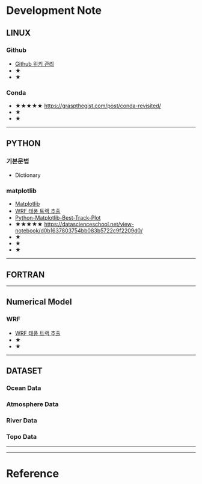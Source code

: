 # Development Note
## LINUX
### Github
* [Github 위키 관리](https://github.com/ongrjoe/ongrjoe.github.io/wiki/Github-%EC%9C%84%ED%82%A4-%EA%B4%80%EB%A6%AC)
* ★
* ★

### Conda
* ★★★★★ https://graspthegist.com/post/conda-revisited/
* ★
* ★

***
## PYTHON
### 기본문법
* Dictionary

### matplotlib
* [Matplotlib](https://github.com/ongrjoe/ongrjoe.github.io/wiki/Matplotlib)
* [WRF 태풍 트랙 추출](https://github.com/ongrjoe/ongrjoe.github.io/wiki/WRF-%ED%83%9C%ED%92%8D-%ED%8A%B8%EB%9E%99-%EC%B6%94%EC%B6%9C)
* [Python-Matplotlib-Best-Track-Plot](https://github.com/ongrjoe/ongrjoe.github.io/wiki/Python-Matplotlib-Best-Track-Plot)
* ★★★★★ https://datascienceschool.net/view-notebook/d0b1637803754bb083b5722c9f2209d0/
* ★
* ★
* ★


***
## FORTRAN



***
## Numerical Model
### WRF
* [WRF 태풍 트랙 추출](https://github.com/ongrjoe/ongrjoe.github.io/wiki/WRF-%ED%83%9C%ED%92%8D-%ED%8A%B8%EB%9E%99-%EC%B6%94%EC%B6%9C)
* ★
* ★



***
## DATASET
### Ocean Data
### Atmosphere Data
### River Data
### Topo Data


***
***
# Reference
##
